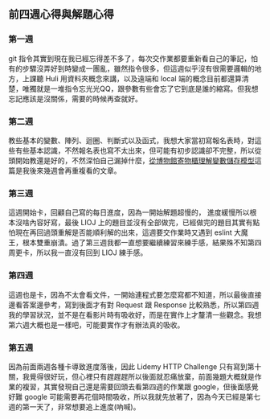 ## 前四週心得與解題心得
### 第一週 
git 指令其實到現在我已經忘得差不多了，每次交作業都要重新看自己的筆記，怕有的步驟沒弄好到時變成一團亂，雖然指令很多，但這週似乎沒有很需要邏輯的地方，上課聽 Huli 用資料夾概念來講，以及遠端和 local 端的概念目前都還算清楚，唯獨就是一堆指令忘光光QQ，跟參數有些會忘了它到底是誰的縮寫。但我想忘記應該是沒關係，需要的時候再查就好。

### 第二週
教些基本的變數、陣列、迴圈、判斷式以及函式，我想大家當初寫報名表時，對這些有些基本認識，不然報名表也寫不太出來，但可能有初步認識卻不完整，所以從頭開始教還是好的，不然深怕自己漏掉什麼，[從博物館寄物櫃理解變數儲存模型](https://medium.com/@hulitw/variable-and-frontdesk-a53a0440af3c)這篇是我後來幾週會再重複看的文章。

### 第三週
這週開始卡，回顧自己寫的每日進度，因為一開始解題超慢的， 進度緩慢所以根本沒啥內容好寫，最後 LIOJ 上的題目並沒有全部做完，已經做完的題目其實有點怕現在再回過頭重解是否能順利解的出來，這週要交作業時又遇到 eslint 大魔王，根本雙重崩潰。過了第三週我都一直想要繼續練習來練手感，結果殊不知第四周更卡，所以我一直沒有回到 LIOJ 練手感。

### 第四週
這週也是卡，因為不太會看文件，一開始連程式要怎麼寫都不知道，所以最後直接邊看答案邊參考，寫到後面才有對 Request 跟 Response 比較熟悉，所以第四週我的學習狀況，並不是在看影片時有吸收好，而是在實作上才釐清一些觀念。我想第六週大概也是一樣吧，可能要實作才有辦法真的吸收。

### 第五週
因為前面兩週各種卡導致進度落後，因此 Lidemy HTTP Challenge 只有寫到第十關，我覺得很好玩，但心裡只有趕趕趕所以後面就忍痛放棄，前面幾題大概就是作業的複習，其實發現自己還是需要回頭去看第四週的作業跟 google，但後面感覺好難 google 可能需要再花個時間吸收，所以我就先放著了，因為今天已經是第七週的第一天了，非常想要追上進度(吶喊)。



